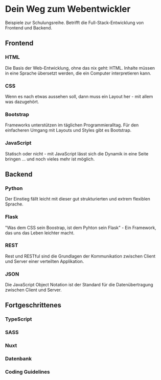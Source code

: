 # Dein Weg zum Webentwickler

Beispiele zur Schulungsreihe. Betrifft die Full-Stack-Entwicklung von Frontend und Backend.

## Frontend

### HTML

Die Basis der Web-Entwicklung, ohne das nix geht: HTML. Inhalte müssen in eine Sprache übersetzt werden, die ein Computer interpretieren kann.

### CSS

Wenn es nach etwas aussehen soll, dann muss ein Layout her - mit allem was dazugehört.

### Bootstrap

Frameworks unterstützen im täglichen Programmieralltag. Für den einfacheren Umgang mit Layouts und Styles gibt es Bootstrap.

### JavaScript

Statisch oder nicht - mit JavaScript lässt sich die Dynamik in eine Seite bringen ... und noch vieles mehr ist möglich.

## Backend

### Python

Der Einstieg fällt leicht mit dieser gut strukturierten und extrem flexiblen Sprache.

### Flask

"Was dem CSS sein Boostrap, ist dem Pyhton sein Flask" - Ein Framework, das uns das Leben leichter macht.

### REST

Rest und RESTful sind die Grundlagen der Kommunikation zwischen Client und Server einer verteilten Applikation.

### JSON

Die JavaScript Object Notation ist der Standard für die Datenübertragung zwischen Client und Server.

## Fortgeschrittenes

### TypeScript

### SASS

### Nuxt

### Datenbank

### Coding Guidelines